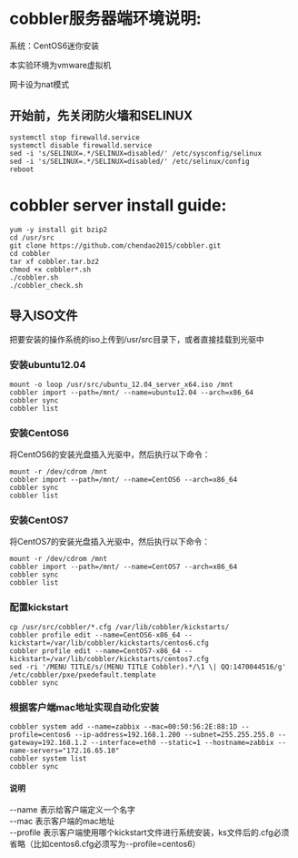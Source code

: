 # cobbler服务器端环境说明:
系统：CentOS6迷你安装

本实验环境为vmware虚拟机

网卡设为nat模式

## 开始前，先关闭防火墙和SELINUX
`systemctl stop firewalld.service`<br>
`systemctl disable firewalld.service`<br>
`sed -i 's/SELINUX=.*/SELINUX=disabled/' /etc/sysconfig/selinux`<br>
`sed -i 's/SELINUX=.*/SELINUX=disabled/' /etc/selinux/config`<br>
`reboot`<br>

# cobbler server install guide:
`yum -y install git bzip2`<br>
`cd /usr/src`<br>
`git clone https://github.com/chendao2015/cobbler.git`<br>
`cd cobbler`<br>
`tar xf cobbler.tar.bz2`<br>
`chmod +x cobbler*.sh`<br>
`./cobbler.sh`<br>
`./cobbler_check.sh`<br>

## 导入ISO文件
把要安装的操作系统的iso上传到/usr/src目录下，或者直接挂载到光驱中

### 安装ubuntu12.04
`mount -o loop /usr/src/ubuntu_12.04_server_x64.iso /mnt`<br>
`cobbler import --path=/mnt/ --name=ubuntu12.04 --arch=x86_64`<br>
`cobbler sync`<br>
`cobbler list`<br>

### 安装CentOS6
将CentOS6的安装光盘插入光驱中，然后执行以下命令：

`mount -r /dev/cdrom /mnt`<br>
`cobbler import --path=/mnt/ --name=CentOS6 --arch=x86_64`<br>
`cobbler sync`<br>
`cobbler list`<br>

### 安装CentOS7
将CentOS7的安装光盘插入光驱中，然后执行以下命令：

`mount -r /dev/cdrom /mnt`<br>
`cobbler import --path=/mnt/ --name=CentOS7 --arch=x86_64`<br>
`cobbler sync`<br>
`cobbler list`<br>

### 配置kickstart
`cp /usr/src/cobbler/*.cfg /var/lib/cobbler/kickstarts/`<br>
`cobbler profile edit --name=CentOS6-x86_64 --kickstart=/var/lib/cobbler/kickstarts/centos6.cfg`<br>
`cobbler profile edit --name=CentOS7-x86_64 --kickstart=/var/lib/cobbler/kickstarts/centos7.cfg`<br>
`sed -ri '/MENU TITLE/s/(MENU TITLE Cobbler).*/\1 \| QQ:1470044516/g' /etc/cobbler/pxe/pxedefault.template`<br>
`cobbler sync`<br>

### 根据客户端mac地址实现自动化安装
`cobbler system add --name=zabbix --mac=00:50:56:2E:88:1D --profile=centos6 --ip-address=192.168.1.200 --subnet=255.255.255.0 --gateway=192.168.1.2 --interface=eth0 --static=1 --hostname=zabbix --name-servers="172.16.65.10"`<br>
`cobbler system list`<br>
`cobbler sync`
#### 说明
--name  表示给客户端定义一个名字<br>
--mac 表示客户端的mac地址<br>
--profile 表示客户端使用哪个kickstart文件进行系统安装，ks文件后的.cfg必须省略（比如centos6.cfg必须写为--profile=centos6）
